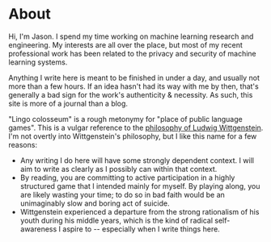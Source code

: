 # About

Hi, I'm Jason. I spend my time working on machine learning research and engineering.
My interests are all over the place, but most of my recent professional work has been related to the privacy and security of machine learning systems.
<!-- Currently, I work at [Cape Privacy](https://capeprivacy.com), and I'm one of the maintainers of [TF Encrypted](https://github.com/tf-encrypted/tf-encrypted).
I also have a long history within the [OpenMined](https://openmined.com) community, which is where my interest in private machine learning began around 2017. -->
Anything I write here is meant to be finished in under a day, and usually not more than a few hours. If an idea hasn't had its way with me by then, that's generally a bad sign for the work's authenticity & necessity. As such, this site is more of a journal than a blog.

"Lingo colosseum" is a rough metonymy for "place of public language games".
This is a vulgar reference to the [philosophy of Ludwig Wittgenstein](https://en.wikipedia.org/wiki/Philosophical_Investigations).
I'm not overtly into Wittgenstein's philosophy, but I like this name for a few reasons:
- Any writing I do here will have some strongly dependent context. I will aim to write as clearly as I possibly can within that context.
- By reading, you are committing to active participation in a highly structured game that I intended mainly for myself. By playing along, you are likely wasting your time; to do so in bad faith would be an unimaginably slow and boring act of suicide.
- Wittgenstein experienced a departure from the strong rationalism of his youth during his middle years, which is the kind of radical self-awareness I aspire to -- especially when I write things here.
